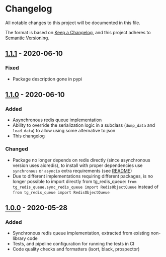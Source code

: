 # Changelog

All notable changes to this project will be documented in this file.

The format is based on [Keep a Changelog](https://keepachangelog.com/en/1.0.0/),
and this project adheres to [Semantic Versioning](https://semver.org/spec/v2.0.0.html).

## [1.1.1] - 2020-06-10

### Fixed

- Package description gone in pypi

## [1.1.0] - 2020-06-10

### Added

- Asynchronous redis queue implementation
- Ability to override the serialization logic in a subclass (`dump_data` and `load_data`) to 
  allow using some alternative to json
- This changelog

### Changed

- Package no longer depends on redis directly (since asynchronous version uses aioredis), to 
  install with proper dependencies use `synchronous` or `asyncio` extra requirements (see [README](README.md))
- Due to different implementations requiring different packages, is no longer possible to import directly from 
  tg_redis_queue: `from tg_redis_queue.sync_redis_queue import RedisObjectQueue` instead of 
  `from tg_redis_queue import RedisObjectQueue`

## [1.0.0] - 2020-05-28

### Added

- Synchronous redis queue implementation, extracted from existing non-library code
- Tests, and pipeline configuration for running the tests in CI
- Code quality checks and formatters (isort, black, prospector)

[1.1.1]: https://gitlab.com/thorgate-public/tg-redis-queue/-/tags/v1.1.1
[1.1.0]: https://gitlab.com/thorgate-public/tg-redis-queue/-/tags/v1.1.0
[1.0.0]: https://gitlab.com/thorgate-public/tg-redis-queue/-/tags/v1.0.0
